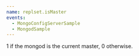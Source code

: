 ```yaml
---
name: replset.isMaster
events:
  - MongoConfigServerSample
  - MongodSample
---
```


1 if the mongod is the current master, 0 otherwise.